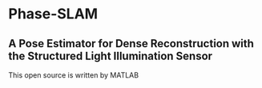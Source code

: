 # Phase-SLAM
## A Pose Estimator for Dense Reconstruction with the Structured Light Illumination Sensor

This open source is written by MATLAB 

